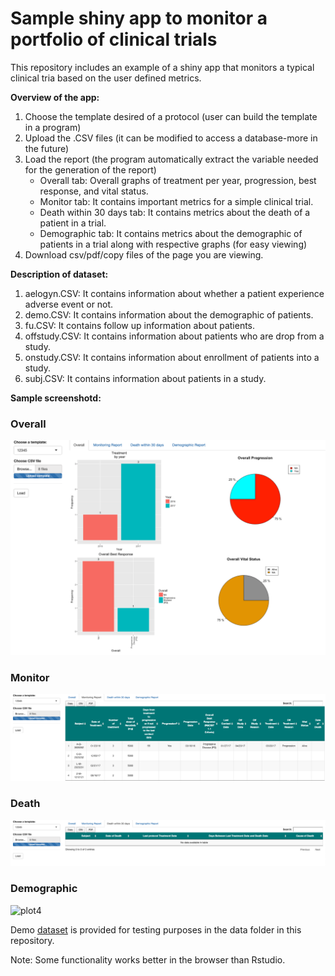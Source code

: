 # Sample shiny app to monitor a portfolio of clinical trials

This repository includes an example of a shiny app that monitors a typical clinical tria based on the user defined metrics.

**Overview of the app:**
  1. Choose the template desired of a protocol (user can build the template in a program)
  2. Upload the .CSV files (it can be modified to access a database-more in the future)
  3. Load the report (the program automatically extract the variable needed for the generation of the report)
       - Overall tab: Overall graphs of treatment per year, progression, best response, and vital status.
       - Monitor tab: It contains important metrics for a simple clinical trial.
       - Death within 30 days tab: It contains metrics about the death of a patient in a trial.
       - Demographic tab: It contains metrics about the demographic of patients in a trial along with respective graphs (for easy viewing)
  4. Download csv/pdf/copy files of the page you are viewing.

**Description of dataset:**
  1. aelogyn.CSV: It contains information about whether a patient experience adverse event or not.
  2. demo.CSV: It contains information about the demographic of patients.
  3. fu.CSV: It contains follow up information about patients.
  4. offstudy.CSV: It contains information about patients who are drop from a study.
  5. onstudy.CSV: It contains information about enrollment of patients into a study.
  6. subj.CSV: It contains information about patients in a study.
  
**Sample screenshotd:**

### Overall
![plot](images/overall.png)
  
### Monitor
![plot2](images/monitor.png)

### Death
![plot3](images/death.png)

### Demographic
![plot4](images/demographics.png)
  
Demo [dataset](https://github.com/kennchin/shiny_app_monitor/tree/master/data) is provided for testing purposes in the data folder in this repository. 

Note: Some functionality works better in the browser than Rstudio.
    

